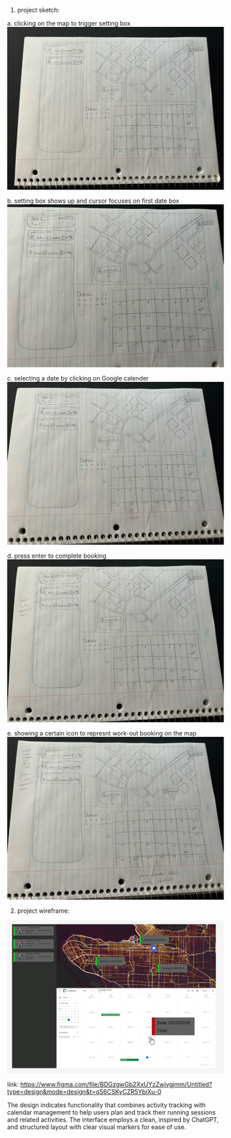 1. project sketch:

a. clicking on the map to trigger setting box
![sketch_1](images/Sketch_1.jpg)

b. setting box shows up and cursor focuses on first date box
![sketch_1](images/Sketch_2.jpg)

c. selecting a date by clicking on Google calender
![sketch_1](images/Sketch_3.jpg)

d. press enter to complete booking
![sketch_1](images/Sketch_4.jpg)

e. showing a certain icon to represnt work-out booking on the map
![sketch_1](images/Sketch_5.jpg)

2. project wireframe:

![wireframe](images/wireframe.PNG)

link: https://www.figma.com/file/BDGzgwGb2XxUYzZwjvgjmm/Untitled?type=design&mode=design&t=qS6CSKyCZR5YbiXu-0

The design indicates functionality that combines activity tracking with calendar management to help users plan and track their running sessions and related activities. The interface employs a clean, inspired by ChatGPT, and structured layout with clear visual markers for ease of use.
